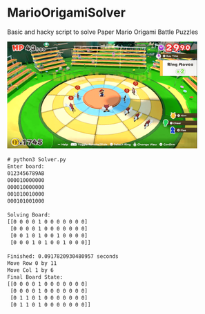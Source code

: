 # MarioOrigamiSolver

Basic and hacky script to solve Paper Mario Origami Battle Puzzles

![Screenshot](Screenshot.png)

```
# python3 Solver.py
Enter board:
0123456789AB
000010000000
000010000000
001010010000
000101001000

Solving Board:
[[0 0 0 0 1 0 0 0 0 0 0 0]
 [0 0 0 0 1 0 0 0 0 0 0 0]
 [0 0 1 0 1 0 0 1 0 0 0 0]
 [0 0 0 1 0 1 0 0 1 0 0 0]]

Finished: 0.0917820930480957 seconds
Move Row 0 by 11
Move Col 1 by 6
Final Board State:
[[0 0 0 0 1 0 0 0 0 0 0 0]
 [0 0 0 0 1 0 0 0 0 0 0 0]
 [0 1 1 0 1 0 0 0 0 0 0 0]
 [0 1 1 0 1 0 0 0 0 0 0 0]]
```

